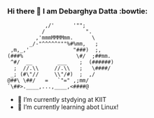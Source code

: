 ### Hi there 👋 I am Debarghya Datta :bowtie:
```           _,..._,m,
            ,/'      '"";
           /             ".
         ,'mmmMMMMmm.      \
       _/-"^^^^^"""%#%mm,   ; 
 ,m,_,'              "###)  ;,
(###%                 \#/  ;##mm.
 ^#/  __        ___    ;  (######)
  ;  //.\\     //.\\   ;   \####/
 _; (#\"//     \\"/#)  ;  ,/
@##\ \##/   =   `"=" ,;mm/
`\##>.____,...,____,<####@ 
```

- 🔭 I’m currently stydying at KIIT
- 🌱 I’m currently learning abot Linux!
<!-- 👯 I’m looking to collaborate on ...
- 🤔 I’m looking for help with ...
- 💬 Ask me about ...
- 📫 How to reach me: ...
- 😄 Pronouns: ...
- ⚡ Fun fact: ...
-->

